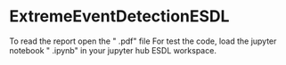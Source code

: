 # ExtremeEventDetectionESDL

To read the report open the "   .pdf" file
For test the code, load the jupyter notebook "   .ipynb" in your jupyter hub ESDL workspace.
